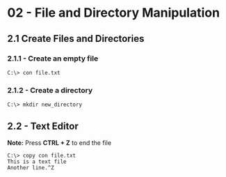 # 02 - File and Directory Manipulation

## 2.1 Create Files and Directories

### 2.1.1 - Create an empty file

`C:\> con file.txt`

### 2.1.2 - Create a directory

`C:\> mkdir new_directory`

## 2.2 - Text Editor

**Note:** Press **CTRL + Z** to end the file

```
C:\> copy con file.txt
This is a text file
Another line.^Z
```